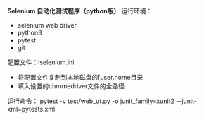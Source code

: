 **Selenium 自动化测试程序（python版）**
运行环境：
- selenium web driver
- python3
- pytest
- git

配置文件：iselenium.ini
- 将配置文件复制到本地磁盘的[user.home目录
- 填入设置的chromedriver文件的全路径

运行命令：
pytest -v test/web_ut.py -o junit_family=xunit2 --junit-xml=pytests.xml